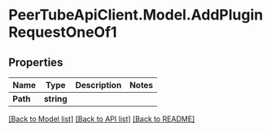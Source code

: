 # PeerTubeApiClient.Model.AddPluginRequestOneOf1

## Properties

Name | Type | Description | Notes
------------ | ------------- | ------------- | -------------
**Path** | **string** |  | 

[[Back to Model list]](../README.md#documentation-for-models) [[Back to API list]](../README.md#documentation-for-api-endpoints) [[Back to README]](../README.md)

